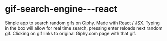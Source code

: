 # gif-search-engine---react
Simple app to search random gifs on Giphy. Made with React / JSX.
Typing in the box will allow for real time search, pressing enter reloads next random gif.
Clicking on gif links to original Giphy.com page with that gif.
